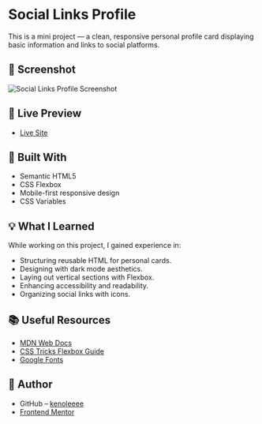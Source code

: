 # Social Links Profile

This is a mini project — a clean, responsive personal profile card displaying basic information and links to social platforms.

## 📸 Screenshot

![Social Links Profile Screenshot](![image](https://github.com/user-attachments/assets/c60bc815-b387-4c3d-833e-0efe75abc2d1)
)

## 🔗 Live Preview

- [Live Site](https://kenoleeee.github.io/social-links-profile-main/)

## 🔧 Built With

- Semantic HTML5
- CSS Flexbox
- Mobile-first responsive design
- CSS Variables

## 💡 What I Learned

While working on this project, I gained experience in:

- Structuring reusable HTML for personal cards.
- Designing with dark mode aesthetics.
- Laying out vertical sections with Flexbox.
- Enhancing accessibility and readability.
- Organizing social links with icons.

## 📚 Useful Resources

- [MDN Web Docs](https://developer.mozilla.org/)
- [CSS Tricks Flexbox Guide](https://css-tricks.com/snippets/css/a-guide-to-flexbox/)
- [Google Fonts](https://fonts.google.com/)

## 👤 Author

- GitHub – [kenoleeee](https://github.com/kenoleeee)
- [Frontend Mentor](https://www.frontendmentor.io)
